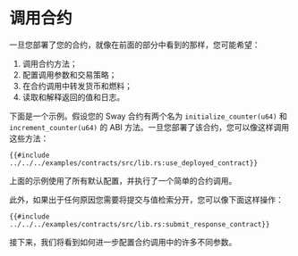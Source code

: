 # 调用合约

一旦您部署了您的合约，就像在前面的部分中看到的那样，您可能希望：

1. 调用合约方法；
2. 配置调用参数和交易策略；
3. 在合约调用中转发货币和燃料；
4. 读取和解释返回的值和日志。

下面是一个示例。假设您的 Sway 合约有两个名为 `initialize_counter(u64)` 和 `increment_counter(u64)` 的 ABI 方法。一旦您部署了该合约，您可以像这样调用这些方法：

```rust,ignore
{{#include ../../../examples/contracts/src/lib.rs:use_deployed_contract}}
```

上面的示例使用了所有默认配置，并执行了一个简单的合约调用。

此外，如果出于任何原因您需要将提交与值检索分开，您可以像下面这样操作：

```rust,ignore
{{#include ../../../examples/contracts/src/lib.rs:submit_response_contract}}
```

接下来，我们将看到如何进一步配置合约调用中的许多不同参数。
